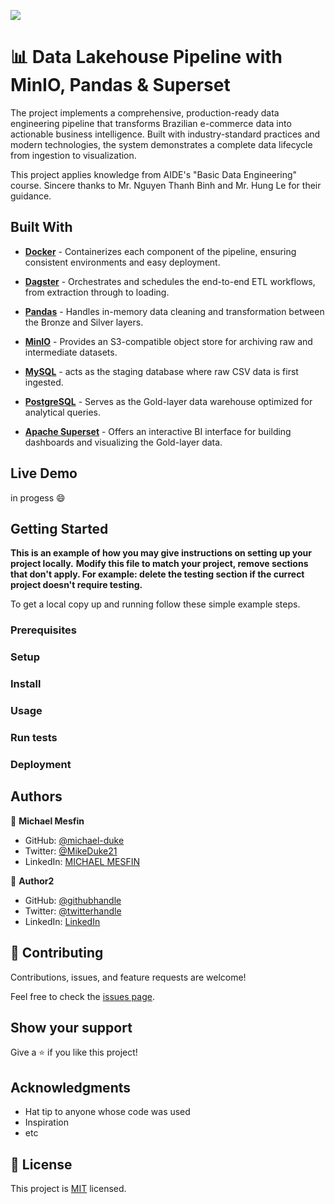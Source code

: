 ![](https://img.shields.io/badge/Microverse-blueviolet)

# 📊 Data Lakehouse Pipeline with MinIO, Pandas & Superset

The project implements a comprehensive, production-ready data engineering pipeline that transforms Brazilian e-commerce data into actionable business intelligence. Built with industry-standard practices and modern technologies, the system demonstrates a complete data lifecycle from ingestion to visualization.

This project applies knowledge from AIDE's "Basic Data Engineering" course. Sincere thanks to Mr. Nguyen Thanh Binh and Mr. Hung Le for their guidance.


## Built With

- **[Docker](https://www.docker.com/)** - Containerizes each component of the pipeline, ensuring consistent environments and easy deployment.

- **[Dagster](https://dagster.io/)** - Orchestrates and schedules the end-to-end ETL workflows, from extraction through to loading.

- **[Pandas](https://pandas.pydata.org/)** - Handles in-memory data cleaning and transformation between the Bronze and Silver layers.

- **[MinIO](https://min.io/)** - Provides an S3-compatible object store for archiving raw and intermediate datasets.

- **[MySQL](https://www.mysql.com/)** - acts as the staging database where raw CSV data is first ingested.

- **[PostgreSQL](https://www.postgresql.org/)** - Serves as the Gold-layer data warehouse optimized for analytical queries.

- **[Apache Superset](https://superset.apache.org/)** - Offers an interactive BI interface for building dashboards and visualizing the Gold-layer data.

## Live Demo 

in progess :smile:


## Getting Started

**This is an example of how you may give instructions on setting up your project locally.**
**Modify this file to match your project, remove sections that don't apply. For example: delete the testing section if the currect project doesn't require testing.**


To get a local copy up and running follow these simple example steps.

### Prerequisites

### Setup

### Install

### Usage

### Run tests

### Deployment



## Authors

👤 **Michael Mesfin**

- GitHub: [@michael-duke](https://github.com/michael-duke)
- Twitter: [@MikeDuke21](https://twitter.com/MikeDuke21)
- LinkedIn: [MICHAEL MESFIN](https://linkedin.com/in/https://www.linkedin.com/in/michael-21-duke/)

👤 **Author2**

- GitHub: [@githubhandle](https://github.com/githubhandle)
- Twitter: [@twitterhandle](https://twitter.com/twitterhandle)
- LinkedIn: [LinkedIn](https://linkedin.com/in/linkedinhandle)


## 🤝 Contributing

Contributions, issues, and feature requests are welcome!

Feel free to check the [issues page](../../issues/).

## Show your support

Give a ⭐️ if you like this project!

## Acknowledgments

- Hat tip to anyone whose code was used
- Inspiration
- etc

## 📝 License

This project is [MIT](./MIT.md) licensed.